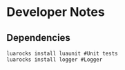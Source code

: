# Developer Notes

## Dependencies

```shell
luarocks install luaunit #Unit tests
luarocks install logger #Logger
```
